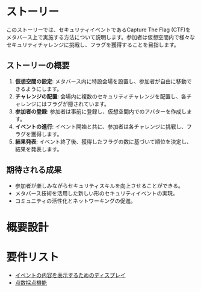 # ストーリー

このストーリーでは、セキュリティイベントであるCapture The Flag (CTF)をメタバース上で実施する方法について説明します。参加者は仮想空間内で様々なセキュリティチャレンジに挑戦し、フラグを獲得することを目指します。

## ストーリーの概要

1. **仮想空間の設定**: メタバース内に特設会場を設置し、参加者が自由に移動できるようにします。
2. **チャレンジの配置**: 会場内に複数のセキュリティチャレンジを配置し、各チャレンジにはフラグが隠されています。
3. **参加者の登録**: 参加者は事前に登録し、仮想空間内でのアバターを作成します。
4. **イベントの進行**: イベント開始と共に、参加者は各チャレンジに挑戦し、フラグを獲得します。
5. **結果発表**: イベント終了後、獲得したフラグの数に基づいて順位を決定し、結果を発表します。

## 期待される成果

- 参加者が楽しみながらセキュリティスキルを向上させることができる。
- メタバース技術を活用した新しい形のセキュリティイベントの実現。
- コミュニティの活性化とネットワーキングの促進。

# 概要設計

# 要件リスト
- [イベントの内容を表示するためのディスプレイ](https://github.com/nashells/TestActions/blob/main/docs/ArchtectureDriver/display.md)
- [点数採点機能](https://github.com/nashells/TestActions/blob/main/docs/ArchtectureDriver/scoring.md)